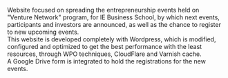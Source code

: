 Website focused on spreading the entrepreneurship events held on "Venture Network" program, for <span class="text-warning">IE Business School</span>, by which next events, participants and investors are announced, as well as the chance to register to new upcoming events.  
This website is developed completely with <span class="text-warning">Wordpress</span>, which is modified, configured and optimized to get the best performance with the least resources, through <span class="text-warning">WPO</span> techniques, <span class="text-warning">CloudFlare</span> and <span class="text-warning">Varnish cache</span>.  
A <span class="text-warning">Google Drive</span> form is integrated to hold the registrations for the new events.